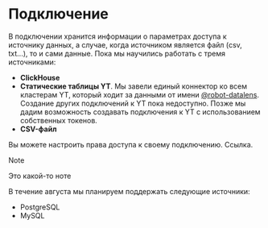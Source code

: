 # Подключение

В подключении хранится информации о параметрах доступа к источнику данных, а случае, когда источником является файл (csv, txt...), то и сами данные. Пока мы научились работать с тремя источниками:

- **ClickHouse**
- **Статические таблицы YT**. Мы завели единый коннектор ко всем кластерам YT, который ходит за данными от имени [@robot-datalens](https://staff.yandex-team.ru/robot-datalens). Создание других подключений к YT пока недоступно. Позже мы дадим возможность создавать подключения к YT с использованием собственных токенов.
- **CSV-файл**


Вы можете настроить права доступа к своему подключению. Ссылка.

> [!NOTE]
>
> Это какой-то ноте

В течение августа мы планируем поддержать следующие источники:

- PostgreSQL
- MySQL


